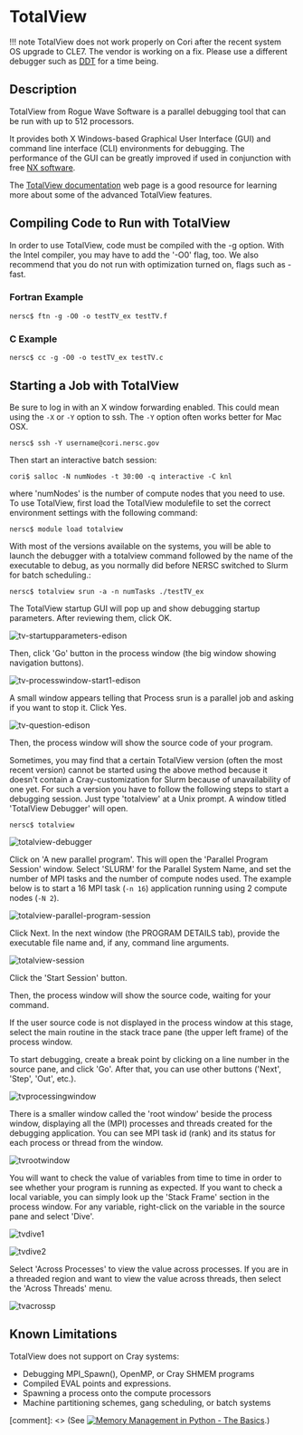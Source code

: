 # TotalView

!!! note
	TotalView does not work properly on Cori after the recent
	system OS upgrade to CLE7. The vendor is working on a fix.
	Please use a different debugger such as [DDT](ddt.md) for
	a time being.

## Description

TotalView from Rogue Wave Software is a parallel debugging tool that
can be run with up to 512 processors.

It provides both X Windows-based Graphical User Interface (GUI) and
command line interface (CLI) environments for debugging. The
performance of the GUI can be greatly improved if used in conjunction
with
free
[NX software](../../connect/nx.md).

The
[TotalView documentation](https://docs.roguewave.com/en/totalview/current-main) web
page is a good resource for learning more about some of the advanced
TotalView features.

## Compiling Code to Run with TotalView

In order to use TotalView, code must be compiled with the -g
option. With the Intel compiler, you may have to add the '-O0' flag,
too. We also recommend that you do not run with optimization turned
on, flags such as -fast.

### Fortran Example

```shell
nersc$ ftn -g -O0 -o testTV_ex testTV.f
```

### C Example

```
nersc$ cc -g -O0 -o testTV_ex testTV.c
```

## Starting a Job with TotalView

Be sure to log in with an X window forwarding enabled. This could mean
using the `-X` or `-Y` option to ssh. The `-Y` option often works
better for Mac OSX.

```shell
nersc$ ssh -Y username@cori.nersc.gov
```

Then start an interactive batch session:

```shell
cori$ salloc -N numNodes -t 30:00 -q interactive -C knl
```

where 'numNodes' is the number of compute nodes that you need to
use. To use TotalView, first load the TotalView modulefile to set the
correct environment settings with the following command:

```shell
nersc$ module load totalview
```

With most of the versions available on the systems, you will be able
to launch the debugger with a totalview command followed by the name
of the executable to debug, as you normally did before NERSC switched
to Slurm for batch scheduling.:

```shell
nersc$ totalview srun -a -n numTasks ./testTV_ex
```

The TotalView startup GUI will pop up and show debugging startup
parameters. After reviewing them, click OK.

![tv-startupparameters-edison](images/tv-startupparameters-edison.png)

Then, click 'Go' button in the process window (the big window showing
navigation buttons).

![tv-processwindow-start1-edison](images/tv-processwindow-start1-edison.png)

A small window appears telling that Process srun is a parallel job and
asking if you want to stop it. Click Yes.

![tv-question-edison](images/tv-question-edison.png)

Then, the process window will show the source code of your program.

Sometimes, you may find that a certain TotalView version (often the
most recent version) cannot be started using the above method because
it doesn't contain a Cray-customization for Slurm because of
unavailability of one yet. For such a version you have to follow the
following steps to start a debugging session.  Just type 'totalview'
at a Unix prompt. A window titled 'TotalView Debugger' will open.

```shell
nersc$ totalview
```

![totalview-debugger](images/totalview-debugger.png)


Click on 'A new parallel program'. This will open the 'Parallel
Program Session' window. Select 'SLURM' for the Parallel System Name,
and set the number of MPI tasks and the number of compute nodes
used. The example below is to start a 16 MPI task (`-n 16`)
application running using 2 compute nodes (`-N 2`).

![totalview-parallel-program-session](images/totalview-parallel-program-session.png)

Click Next. In the next window (the PROGRAM DETAILS tab), provide the
executable file name and, if any, command line arguments.

![totalview-session](images/totalview-session.png)

Click the 'Start Session' button.

Then, the process window will show the source code, waiting for your
command.

If the user source code is not displayed in the process window at this
stage, select the main routine in the stack trace pane (the upper left
frame) of the process window.

To start debugging, create a break point by clicking on a line number
in the source pane, and click 'Go'. After that, you can use other
buttons ('Next', 'Step', 'Out', etc.).

![tvprocessingwindow](images/tvprocessingwindow.png)

There is a smaller window called the 'root window' beside the process
window, displaying all the (MPI) processes and threads created for the
debugging application. You can see MPI task id (rank) and its status
for each process or thread from the window.

![tvrootwindow](images/tvrootwindow.png)

You will want to check the value of variables from time to time in
order to see whether your program is running as expected. If you want
to check a local variable, you can simply look up the 'Stack Frame'
section in the process window. For any variable, right-click on the
variable in the source pane and select 'Dive'.

![tvdive1](images/tvdive1.png)

![tvdive2](images/tvdive2.png)

Select 'Across Processes' to view the value across processes. If you
are in a threaded region and want to view the value across threads,
then select the 'Across Threads' menu.

![tvacrossp](images/tvacrossp.png)

## Known Limitations

TotalView does not support on Cray systems:

- Debugging MPI_Spawn(), OpenMP, or Cray SHMEM programs
- Compiled EVAL points and expressions.
- Spawning a process onto the compute processors
- Machine partitioning schemes, gang scheduling, or batch systems

[comment]: <> (See [![Memory Management in Python - The Basics](https://img.youtube.com/vi/F6u5rhUQ6dU/0.jpg)](https://www.youtube.com/watch?v=F6u5rhUQ6dU).)
